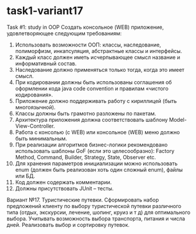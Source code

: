 # task1-variant17
Task #1: study in OOP
Создать консольное (WEB) приложение, удовлетворяющее следующим требованиям:
1. Использовать возможности ООП: классы, наследование, полиморфизм, инкапсуляция, абстрактные классы и интерфейсы.
2. Каждый класс должен иметь исчерпывающее смысл название и информативный состав.
3. Наследование должно применяться только тогда, когда это имеет смысл.
4. При кодировании должны быть использованы соглашения об оформлении кода java code convention и правилам «чистого кодирования».
5. Приложение должно поддерживать работу с кириллицей (быть многоязычной).
6. Классы должны быть грамотно разложены по пакетам.
7. Архитектура приложения должна соответствовать шаблону Model-View-Controller.
8. Работа с консолью (c WEB) или консольное (WEB) меню должно быть минимальным.
9. При реализации алгоритмов бизнес-логики рекомендовано использовать шаблоны GoF (если это целесообразно): Factory Method, Command, Builder, Strategy, State, Observer etc.
10. Для хранения параметров инициализации можно использовать enum (должен быть реализован хоть один сложный enum), файлы или БД.
11. Код должен содержать комментарии.
12. Должны присутствовать JUnit – тесты.

Вариант №17. Туристические путевки. Сформировать набор предложений клиенту по выбору туристической путевки различного типа (отдых, экскурсии, лечение, шопинг, круиз и т д) для оптимального выбора. Учитывать возможность выбора транспорта, питания и числа дней. Реализовать выбор и сортировку путевок.
